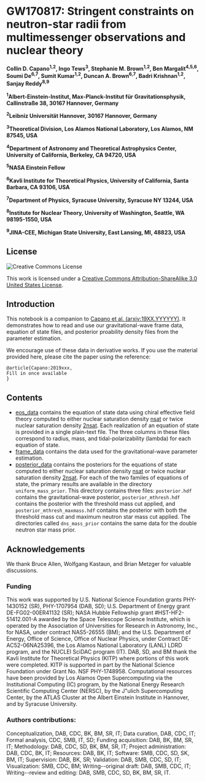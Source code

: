# GW170817: Stringent constraints on neutron-star radii from multimessenger observations and nuclear theory

**Collin D. Capano<sup>1,2</sup>, Ingo Tews<sup>3</sup>, Stephanie M. Brown<sup>1,2</sup>, Ben Margalit<sup>4,5,6</sup>, Soumi De<sup>6,7</sup>, Sumit Kumar<sup>1,2</sup>, Duncan A. Brown<sup>6,7</sup>, Badri Krishnan<sup>1,2</sup>, Sanjay Reddy<sup>8,9</sup>**

**<sup>1</sup>Albert-Einstein-Institut, Max-Planck-Institut für Gravitationsphysik, Callinstraße 38, 30167 Hannover, Germany**

**<sup>2</sup>Leibniz Universität Hannover, 30167 Hannover, Germany**

**<sup>3</sup>Theoretical Division, Los Alamos National Laboratory, Los Alamos, NM 87545, USA**

**<sup>4</sup>Department of Astronomy and Theoretical Astrophysics Center, University of California, Berkeley, CA 94720, USA**

**<sup>5</sup>NASA Einstein Fellow**

**<sup>6</sup>Kavli Institute for Theoretical Physics, University of California, Santa Barbara, CA 93106, USA**

**<sup>7</sup>Department of Physics, Syracuse University, Syracuse NY 13244, USA**

**<sup>8</sup>Institute for Nuclear Theory, University of Washington, Seattle, WA 98195-1550, USA**

**<sup>9</sup>JINA-CEE, Michigan State University, East Lansing, MI, 48823, USA**

## License

![Creative Commons License](https://i.creativecommons.org/l/by-sa/3.0/us/88x31.png "Creative Commons License")

This work is licensed under a [Creative Commons Attribution-ShareAlike 3.0 United States License](http://creativecommons.org/licenses/by-sa/3.0/us/).

## Introduction

This notebook is a companion to [Capano et al. (arxiv:19XX.YYYYYY)](https://arxiv.org/abs/19XX.YYYYYY). It demonstrates how to read and use our gravitational-wave frame data, equation of state files, and posterior proability density files from the parameter estimation.

We encourage use of these data in derivative works. If you use the material provided here, please cite the paper using the reference:
```
@article{Capano:2019xxx,
Fill in once available
}
```

## Contents

 * [eos_data](https://github.com/sugwg/gw170817-eft-eos/tree/master/eos_data) contains the equation of state data using chiral effective field theory computed to either nuclear saturation density [nsat](https://github.com/sugwg/gw170817-eft-eos/tree/master/eos_data/nsat) or twice nuclear saturation density [2nsat](https://github.com/sugwg/gw170817-eft-eos/tree/master/eos_data/2nsat). Each realization of an equation of state is provided in a single plain-text file. The three columns in these files correspond to radius, mass, and tidal-polarizability (lambda) for each equation of state.
 * [frame_data](https://github.com/sugwg/gw170817-eft-eos/tree/master/frame_data) contains the data used for the gravitational-wave parameter estimation.
 * [posterior_data](https://github.com/sugwg/gw170817-eft-eos/tree/master/posterior_data) contains the posteriors for the equations of state computed to either nuclear saturation density [nsat](https://github.com/sugwg/gw170817-eft-eos/tree/master/posterior_data/nsat) or twice nuclear saturation density [2nsat](https://github.com/sugwg/gw170817-eft-eos/tree/master/posterior_data/2nsat). For each of the two familes of equations of state, the primary results are available in the directory `uniform_mass_prior`. This directory contains three files: `posterior.hdf` contains the gravitational-wave posterior, `posterior_mthresh.hdf` contains the posterior with the threshold mass cut applied, and `posterior_mthresh_maxmass.hdf` contains the posterior with both the threshold mass cut and maximum neutron star mass cut applied. The directories called `dns_mass_prior` contains the same data for the double neutron star mass prior.


## Acknowledgements

We thank Bruce Allen, Wolfgang Kastaun, and Brian Metzger for valuable discussions.

### Funding

This work was supported by U.S. National Science Foundation grants
PHY-1430152 (SR),
PHY-1707954 (DAB, SD);
U.S. Department of Energy grant DE-FG02-00ER41132 (SR);
NASA Hubble Fellowship grant \#HST-HF2-51412.001-A awarded by the Space Telescope Science Institute, which is operated by the Association of Universities for Research in Astronomy, Inc., for NASA, under contract NAS5-26555 (BM); and the U.S. Department of Energy, Office of Science, Office of Nuclear Physics, under Contract DE-AC52-06NA25396, the Los Alamos National Laboratory (LANL) LDRD program, and the NUCLEI SciDAC program (IT). 
DAB, SD, and BM thank the Kavli Institute for Theoretical Physics (KITP) where portions of this work were completed. KITP is supported in part by the National Science Foundation under Grant No. NSF PHY-1748958. 
Computational resources have been provided by Los Alamos Open Supercomputing via the Institutional Computing (IC) program, by the National Energy Research Scientific Computing Center (NERSC), by the J\"ulich Supercomputing Center, by the ATLAS Cluster at the Albert Einstein Institute in Hannover, and by Syracuse University. 

### Authors contributions:
Conceptualization, DAB, CDC, BK, BM, SR, IT;
Data curation, DAB, CDC, IT;
Formal analysis, CDC, SMB, IT, SD;
Funding acquisition: DAB, BK, BM, SR, IT;
Methodology: DAB, CDC, SD, BK, BM, SR, IT;
Project administration: DAB, CDC, BK, IT;
Resources: DAB, BK, IT;
Software: SMB, CDC, SD, SK, BM, IT;
Supervision: DAB, BK, SR;
Validation: DAB, SMB, CDC, SD, IT;
Visualization: SMB, CDC, BM;
Writing--original draft: DAB, SMB, CDC, IT;
Writing--review and editing: DAB, SMB, CDC, SD, BK, BM, SR, IT.
